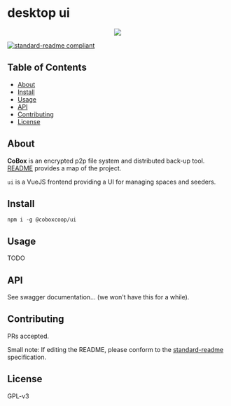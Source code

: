 # desktop ui 

<div align="center">
  <img src="https://cobox.cloud/src/svg/logo.svg">
</div>

[![standard-readme compliant](https://img.shields.io/badge/standard--readme-OK-green.svg?style=flat-square)](https://github.com/RichardLitt/standard-readme)

## Table of Contents

  - [About](#about)
  - [Install](#install)
  - [Usage](#usage)
  - [API](#api)
  - [Contributing](#contributing)
  - [License](#license)

## About
**CoBox** is an encrypted p2p file system and distributed back-up tool. [README](https://gitlab.com/coboxcoop/readme) provides a map of the project.

`ui` is a VueJS frontend providing a UI for managing spaces and seeders.

## Install

```
npm i -g @coboxcoop/ui

```

## Usage
TODO

## API
See swagger documentation... (we won't have this for a while).

## Contributing

PRs accepted.

Small note: If editing the README, please conform to the [standard-readme](https://github.com/RichardLitt/standard-readme) specification.

## License

GPL-v3
